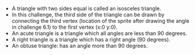 -  A triangle with two sides equal is called an isosceles triangle.
-  In this challenge, the third side of the triangle can be drawn by connecting the third vertex (location of the sprite after drawing the angle in challenge 6.1) to the first vertex (x:0 y:0).
-  An acute triangle is a triangle which all angles are less than 90 degrees.
-  A right triangle is a triangle which has a right angle (90 degrees).
-  An obtuse triangle: has an angle more than 90 degrees.
